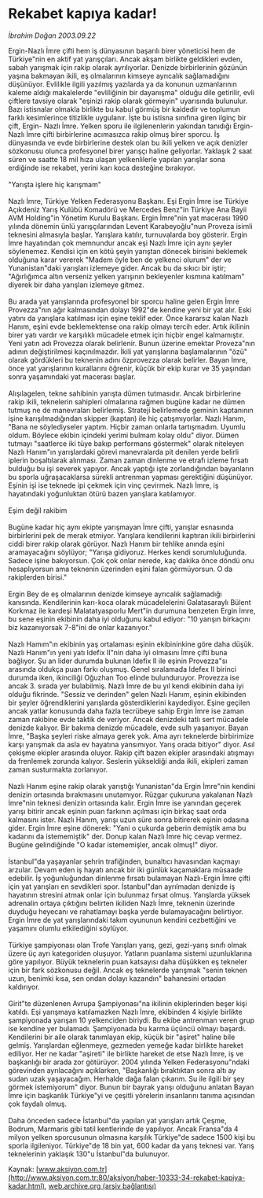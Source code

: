# Rekabet kapıya kadar!

*İbrahim Doğan 2003.09.22*

<font class="agenda2NewsSpot">
 Ergin-Nazlı İmre çifti hem iş dünyasının başarılı birer yöneticisi hem de Türkiye"nin en aktif yat yarışçıları. Ancak akşam birlikte geldikleri evden, sabah yarışmak için rakip olarak ayrılıyorlar. Denizde birbirlerinin gözünün yaşına bakmayan ikili, eş olmalarının kimseye ayrıcalık sağlamadığını düşünüyor.
</font>
<font class="newsDetail">
 Evlilikle ilgili yazılmış yazılarda ya da konunun uzmanlarının kaleme aldığı makalelerde "evliliğinin bir dayanışma" olduğu dile getirilir, evli çiftlere tavsiye olarak "eşinizi rakip olarak görmeyin" uyarısında bulunulur. Bazı istisnalar olmakla birlikte bu kabul görmüş bir kaidedir ve toplumun farklı kesimlerince titizlikle uygulanır. İşte bu istisna sınıfına giren ilginç bir çift, Ergin- Nazlı İmre. Yelken sporu ile ilgilenenlerin yakından tanıdığı Ergin-Nazlı İmre çifti birbirlerine acımasızca rakip olmuş birer sporcu. İş dünyasında ve evde birbirlerine destek olan bu ikili yelken ve açık denizler sözkonusu olunca profesyonel birer yarışçı haline geliyorlar. Yaklaşık 2 saat süren ve saatte 18 mil hıza ulaşan yelkenlilerle yapılan yarışlar sona erdiğinde ise rekabet, yerini karı koca desteğine bırakıyor.
 <br/>
 <br/>
 "Yarışta işlere hiç karışmam"
 <br/>
 <br/>
 Nazlı İmre, Türkiye Yelken Federasyonu Başkanı. Eşi Ergin İmre ise Türkiye Açıkdeniz Yarış Kulübü Komadörü ve Mercedes Benz"in Türkiye Ana Bayii AVM Holding"in Yönetim Kurulu Başkanı. Ergin İmre"nin yat macerası 1990 yılında dönemin ünlü yarışçılarından Levent Karabeyoğlu"nun Proveza isimli teknesini almasıyla başlar. Yarışlara katılır, turnuvalarda boy gösterir. Ergin İmre hayatından çok memnundur ancak eşi Nazlı İmre için aynı şeyler söylenemez. Kendisi için en kötü şeyin yarıştan dönecek birisini beklemek olduğuna karar vererek "Madem öyle ben de yelkenci olurum" der ve Yunanistan"daki yarışları izlemeye gider. Ancak bu da sıkıcı bir iştir; "Ağırlığımca altın verseniz yelken yarışının bekleyenler kısmına katılmam" diyerek bir daha yarışları izlemeye gitmez.
 <br/>
 <br/>
 Bu arada yat yarışlarında profesyonel bir sporcu haline gelen Ergin İmre Provezza"nın ağır kalmasından dolayı 1992"de kendine yeni bir yat alır. Eski yatını da yarışlara katılması için eşine teklif eder. Önce kararsız kalan Nazlı Hanım, eşini evde beklemektense ona rakip olmayı tercih eder. Artık ikilinin birer yatı vardır ve karşılıklı mücadele etmek için hiçbir engel kalmamıştır. Yeni yatın adı Provezza olarak belirlenir. Bunun üzerine emektar Proveza"nın adının değiştirilmesi kaçınılmazdır. İkili yat yarışlarına başlamalarının "özü" olarak gördükleri bu teknenin adını özprovezza olarak belirler. Bayan İmre, önce yat yarışlarının kurallarını öğrenir, küçük bir ekip kurar ve 35 yaşından sonra yaşamındaki yat macerası başlar.
 <br/>
 <br/>
 Alışılagelen, tekne sahibinin yarışta dümen tutmasıdır. Ancak birbirlerine rakip ikili, teknelerin sahipleri olmalarına rağmen bugüne kadar ne dümen tutmuş ne de manevraları belirlemiş. Strateji belirlemede geminin kaptanının işine karışılmadığından skipper (kaptan) ile hiç çatışmıyorlar. Nazlı Hanım, "Bana ne söylediyseler yaptım. Hiçbir zaman onlarla tartışmadım. Uyumlu oldum. Böylece ekibin içindeki yerimi bulmam kolay oldu" diyor. Dümen tutmayı "saatlerce iki tüye bakıp performans göstermek" olarak niteleyen Nazlı Hanım"ın yarışlardaki görevi manevralarda pit denilen yerde belirli iplerin boşaltılarak alınması. Zaman zaman dinlenme ve etrafı izleme fırsatı bulduğu bu işi severek yapıyor. Ancak yaptığı işte zorlandığından bayanların bu sporla uğraşacaklarsa sürekli antrenman yapması gerektiğini düşünüyor. Eşinin işi ise teknede ipi çekmek için vinç çevirmek. Nazlı İmre, iş hayatındaki yoğunluktan ötürü bazen yarışlara katılamıyor.
 <br/>
 <br/>
 Eşim değil rakibim
 <br/>
 <br/>
 Bugüne kadar hiç aynı ekipte yarışmayan İmre çifti, yarışlar esnasında birbirlerini pek de merak etmiyor. Yarışlara kendilerini kaptıran ikili birbirlerini ciddi birer rakip olarak görüyor. Nazlı Hanım bir tehlike anında eşini aramayacağını söylüyor; "Yarışa gidiyoruz. Herkes kendi sorumluluğunda. Sadece işine bakıyorsun. Çok çok onlar nerede, kaç dakika önce döndü onu hesaplıyorsun ama teknenin üzerinden eşini falan görmüyorsun. O da rakiplerden birisi."
 <br/>
 <br/>
 Ergin Bey de eş olmalarının denizde kimseye ayrıcalık sağlamadığı kanısında. Kendilerinin karı-koca olarak mücadelelerini Galatasaraylı Bülent Korkmaz ile kardeşi Malatatyasporlu Mert"in durumuna benzeten Ergin İmre, bu sene eşinin ekibinin daha iyi olduğunu kabul ediyor: "10 yarışın birkaçını biz kazanıyorsak 7-8"ini de onlar kazanıyor."
 <br/>
 <br/>
 Nazlı Hamım"ın ekibinin yaş ortalaması eşinin ekibininkine göre daha düşük. Nazlı Hanım"ın yeni yatı Idefix II"nin daha iyi olmasını İmre çifti buna bağlıyor. Şu an lider durumda bulunan Idefix II ile eşinin Provezza"sı arasında oldukça puan farkı oluşmuş. Genel sıralamada Idefex II birinci durumda iken, ikinciliği Oğuzhan Too elinde bulunduruyor. Provezza ise ancak 3. sırada yer bulabilmiş. Nazlı İmre de bu yıl kendi ekibinin daha iyi olduğu fikrinde. "Sessiz ve derinden" gelen Nazlı Hanım, eşinin ekibinden bir şeyler öğrendiklerini yarışlarda gösterdiklerini kaydediyor. Eşine geçilen ancak yatlar konusunda daha fazla tecrübeye sahip Ergin İmre ise zaman zaman rakibine evde taktik de veriyor. Ancak denizdeki tatlı sert mücadele denizde kalıyor. Bir bakıma denizde mücadele, evde sulh yaşanıyor. Bayan İmre, "Başka şeyleri riske almaya gerek yok. Ama ayrı teknelerde birbirimize karşı yarışmak da asla ev hayatına yansımıyor. Yarış orada bitiyor" diyor. Asıl çekişme ekipler arasında oluyor. Rakip çift bazen ekipler arasındaki atışmayı da frenlemek zorunda kalıyor. Seslerin yükseldiği anda ikili, ekipleri zaman zaman susturmakta zorlanıyor.
 <br/>
 <br/>
 Nazlı Hanım eşine rakip olarak yarıştığı Yunanistan"da Ergin İmre"nin kendini denizin ortasında bırakmasını unutamıyor. Rüzgar çukuruna yakalanan Nazlı İmre"nin teknesi denizin ortasında kalır. Ergin İmre ise yanından geçerek yarışı bitirir ancak eşinin puan farkının açılması için birkaç saat orda kalmasını ister. Nazlı Hanım, yarışı uzun süre sonra bitirerek eşinin odasına gider. Ergin İmre eşine dönerek: "Yani o çukurda geberin demiştik ama bu kadarını da istememiştik" der. Donup kalan Nazlı İmre hiç cevap vermez. Bugüne gelindiğinde "O kadar istememişler, ancak olmuş!" diyor.
 <br/>
 <br/>
 İstanbul"da yaşayanlar şehrin trafiğinden, bunaltıcı havasından kaçmayı arzular. Devam eden iş hayatı ancak bir iki günlük kaçamaklara müsaade edebilir. İş yoğunluğundan dinlenme fırsatı bulamayan Nazlı-Ergin İmre çifti için yat yarışları en sevdikleri spor. İstanbul"dan ayrılmadan denizde iş hayatının stresini atmak onlar için bulunmaz fırsat olmuş. Yarışlarda yüksek adrenalin ortaya çıktığını belirten ikiliden Nazlı İmre, teknenin üzerinde duyduğu heyecanı ve rahatlamayı başka yerde bulamayacağını belirtiyor. Ergin İmre de yat yarışlarındaki takım oyununun kendini cezbettiğini ve yaşamını olumlu etkilediğini söylüyor.
 <br/>
 <br/>
 Türkiye şampiyonası olan Trofe Yarışları yarış, gezi, gezi-yarış sınıfı olmak üzere üç ayrı kategoriden oluşuyor. Yatların puanlama sistemi uzunluklarına göre yapılıyor. Büyük teknelerin puan katsayısı daha düşükken eş tekneler için bir fark sözkonusu değil. Ancak eş teknelerde yarışmak "senin teknen uzun, benimki kısa, sen ondan dolayı kazandın" bahanesini ortadan kaldırıyor.
 <br/>
 <br/>
 Girit"te düzenlenen Avrupa Şampiyonası"na ikilinin ekiplerinden beşer kişi katıldı. Eşi yarışmaya katılamazken Nazlı İmre, ekibinden 4 kişiyle birlikte şampiyonada yarışan 10 yelkenciden biriydi. Bu ekibe antrenman veren grup ise kendine yer bulamadı. Şampiyonada bu karma üçüncü olmayı başardı. Kendilerini bir aile olarak tanımlayan ekip, küçük bir "aşiret" haline bile gelmiş. Yarışlardan eğlenmeye, gezmeden yemeğe kadar birlikte hareket ediliyor. Her ne kadar "aşireti" ile birlikte hareket de etse Nazlı İmre, iş ve başkanlığı bir arada zor götürüyor. 2004 yılında Yelken Federasyonu"ndaki görevinden ayrılacağını açıklarken, "Başkanlığı bıraktıktan sonra altı ay sudan uzak yaşayacağım. Herhalde dağa falan çıkarım. Su ile ilgili bir şey görmek istemiyorum" diyor. Bunun bir bayrak yarışı olduğunu anlatan Bayan İmre için başkanlık Türkiye"yi ve çeşitli yörelerin insanlarını tanıma açısından çok faydalı olmuş.
 <br/>
 <br/>
 Daha önceden sadece İstanbul"da yapılan yat yarışları artık Çeşme, Bodrum, Marmaris gibi tatil kentlerinde de yapılıyor. Ancak Fransa"da 4 milyon yelken sporcusunun olmasına karşılık Türkiye"de sadece 1500 kişi bu sporla ilgileniyor. Türkiye"de 18 bin yat, 600 kadar da yarış teknesi var. Yarış teknelerinin yaklaşık 130"u İstanbul"da bulunuyor.
 <br/>
</font>

Kaynak: [www.aksiyon.com.tr](http://www.aksiyon.com.tr:80/aksiyon/haber-10333-34-rekabet-kapiya-kadar.html), [web.archive.org (arşiv bağlantısı)](http://web.archive.org/web/20110206123848/http://www.aksiyon.com.tr:80/aksiyon/haber-10333-34-rekabet-kapiya-kadar.html)
